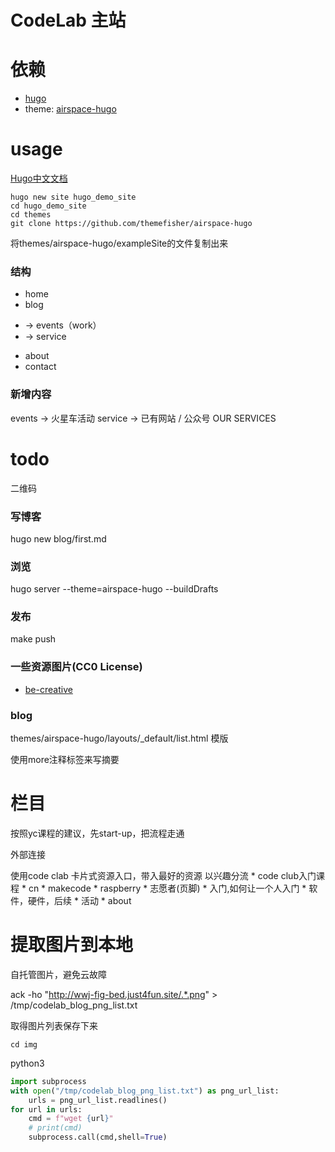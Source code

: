 # CodeLab 主站

# 依赖
*  [hugo](http://www.gohugo.org/)
*  theme: [airspace-hugo](https://themes.gohugo.io/theme/airspace-hugo/)

# usage
[Hugo中文文档](http://www.gohugo.org/)
```
hugo new site hugo_demo_site
cd hugo_demo_site
cd themes
git clone https://github.com/themefisher/airspace-hugo
```

将themes/airspace-hugo/exampleSite的文件复制出来

### 结构
*  home
*  blog
+ -> events（work）
+ -> service
*  about
*  contact

### 新增内容
events -> 火星车活动
service -> 已有网站 / 公众号
    OUR SERVICES

# todo
二维码

### 写博客
hugo new blog/first.md

### 浏览
hugo server --theme=airspace-hugo --buildDrafts

### 发布
make push

### 一些资源图片(CC0 License)
*  [be-creative](https://www.pexels.com/photo/close-up-of-human-hand-256514/)

### blog
themes/airspace-hugo/layouts/_default/list.html 模版

使用more注释标签来写摘要

# 栏目
按照yc课程的建议，先start-up，把流程走通

外部连接

使用code clab 卡片式资源入口，带入最好的资源
    以兴趣分流
    *  code club入门课程
        *  cn
    *  makecode
    *  raspberry
    *  志愿者(页脚)
    *  入门,如何让一个人入门
        *  软件，硬件，后续
    *  活动
    *  about


# 提取图片到本地
自托管图片，避免云故障

ack -ho "http://wwj-fig-bed.just4fun.site/.*.png" > /tmp/codelab_blog_png_list.txt

取得图片列表保存下来

```
cd img
```

python3

```python
import subprocess
with open("/tmp/codelab_blog_png_list.txt") as png_url_list:
    urls = png_url_list.readlines()
for url in urls:
    cmd = f"wget {url}"
    # print(cmd)
    subprocess.call(cmd,shell=True)
```



<!--
keyword:

*  blocks
*  creative
*  code
*  game
*  fun
*  peer
*  play
*  passion
*  projects
*  share
*  Imagine
*  create

*  [be-creative](https://www.pexels.com/photo/close-up-of-human-hand-256514/)
*  [play](https://www.pexels.com/photo/depth-of-field-photography-of-p-l-a-y-wooden-letter-decors-on-top-of-beige-wooden-surface-591652/)
*  [peer](https://www.pexels.com/photo/four-toddler-forms-circle-photo-754769/)
*  [child fly](https://www.shutterstock.com/zh/image-photo/portrait-young-businessman-toy-paper-wings-309774686?src=XqATyjMPjKlw-y2P2gqvXw-1-56)
*  [fly](https://www.shutterstock.com/zh/image-photo/happy-child-playing-toy-wings-against-288233360?src=XqATyjMPjKlw-y2P2gqvXw-1-98)
*  [loading](https://www.shutterstock.com/zh/image-vector/design-progress-bar-loading-creativity-248974471?src=XqATyjMPjKlw-y2P2gqvXw-1-43)
*  [peer idea](https://www.shutterstock.com/zh/image-photo/multiethnic-group-people-planning-ideas-193983560?src=XqATyjMPjKlw-y2P2gqvXw-1-99)
*  [child fly](https://www.shutterstock.com/zh/image-photo/portrait-young-child-pretend-be-businessman-691797652?src=XqATyjMPjKlw-y2P2gqvXw-1-39)
*  [maker](https://www.shutterstock.com/search?searchterm=maker&search_source=base_search_form&language=zh&page=1&sort=popular&image_type=all&measurement=px&safe=true)
    *  [maker child](https://www.shutterstock.com/zh/image-photo/berlin-germany-december-2017-young-boy-1032734617?src=iwqCk_8b11qCT6theZ6Flw-1-86)
    *  [maker](https://www.shutterstock.com/zh/image-photo/particle-maker-kit-electronics-project-circuits-489321511?src=iwqCk_8b11qCT6theZ6Flw-1-98)
    *  [maker hand](https://www.shutterstock.com/zh/image-photo/hands-basket-maker-weave-wicker-1100057633?src=iwqCk_8b11qCT6theZ6Flw-1-60)
    *  [maker](https://www.shutterstock.com/zh/image-photo/handsome-joiner-work-carpentry-he-successful-578729953?src=iwqCk_8b11qCT6theZ6Flw-1-28)
    *  [child robot](https://www.shutterstock.com/zh/image-photo/children-creating-robots-school-stem-education-727168123?src=iwqCk_8b11qCT6theZ6Flw-1-7)
        *  https://www.shutterstock.com/zh/image-photo/children-creating-robots-school-stem-education-727168042?src=iwqCk_8b11qCT6theZ6Flw-1-4
        *  https://www.shutterstock.com/zh/image-photo/educational-weaving-knitting-activity-wool-kids-607875302?src=iwqCk_8b11qCT6theZ6Flw-1-0
    *  [maker tool](https://www.shutterstock.com/zh/image-photo/diy-electronic-maker-tools-components-on-489321508?src=iwqCk_8b11qCT6theZ6Flw-1-6)
*  [geek](https://www.shutterstock.com/zh/image-photo/happy-kid-playing-toy-robot-home-324288134?src=Yu0jBb2I8r1EmyokOfQIaw-1-97)
*  code
    *  https://www.shutterstock.com/zh/image-vector/binary-circuit-board-future-technology-green-1027513441?src=JdpM3lIkv3YWNBdsI5rFoQ-1-14
    *  https://www.shutterstock.com/zh/image-vector/computer-code-on-screen-blue-background-717444511?src=JdpM3lIkv3YWNBdsI5rFoQ-1-68
    *  https://www.shutterstock.com/zh/image-vector/modern-vector-illustration-concept-word-coding-603906611?src=JdpM3lIkv3YWNBdsI5rFoQ-1-91
    *  [coding future](https://www.shutterstock.com/zh/image-illustration/3d-illustration-color-bytes-binary-code-1081142213?src=JdpM3lIkv3YWNBdsI5rFoQ-1-10)

# open source logo
*  [openlogos](https://github.com/arasatasaygin/openlogos)
*  [Open Source Logo Vectors Free Download - seeklogo](https://seeklogo.com/free-vector-logos/animal?filter=template)
*  [logo](http://www.logodust.com/)

fire
    https://preview.freelogodesign.org/?lang=en&name=codelab.club&logo=1b4f6cf6-ac20-44d0-bba2-1401d4e37c47
    下载：http://preview.freelogodesign.org/?lang=EN&autodownload=true&logo=1b4f6cf6-ac20-44d0-bba2-1401d4e37c47
    ico: https://tbncdn.freelogodesign.org/efcda770-056b-4bc7-b94f-09cf8fa3ef17.png?1532515026459

potato
    https://preview.freelogodesign.org/?lang=EN&name=codelab.club&logo=6996ca75-2ed1-4104-94a3-c24ed6802b28
tomato
    
七巧板
或者某个几何集合图形

如何帮助用户！
-->